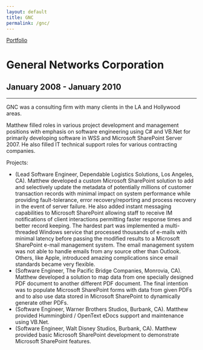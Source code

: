 ```yaml
---
layout: default
title: GNC
permalink: /gnc/
---
```

<a class="github-fork-ribbon no-tufte-underline" href="../index.html" title="Portfolio">Portfolio</a>
# General Networks Corporation
## January 2008 - January 2010
------

GNC was a consulting firm with many clients in the LA and Hollywood areas.

Matthew filled roles in various project development and management positions with emphasis on software engineering using C# and VB.Net for primarily developing software in WSS and Microsoft SharePoint Server 2007. He also filled IT technical support roles for various contracting companies.

Projects:  
- (Lead Software Engineer, Dependable Logistics Solutions, Los Angeles, CA). Matthew developed a custom Microsoft SharePoint solution to add and selectively update the metadata of potentially millions of customer transaction records with minimal impact on system performance while providing fault-tolerance, error recovery/reporting and process recovery in the event of server failure. He also added instant messaging capabilities to Microsoft SharePoint allowing staff to receive IM notifications of client interactions permitting faster response times and better record keeping. The hardest part was implemented a multi-threaded Windows service that processed thousands of e-mails with minimal latency before passing the modified results to a Microsoft SharePoint e-mail management system. The email management system was not able to handle emails from any source other than Outlook. Others, like Apple, introduced amazing complications since email standards became very flexible.
- (Software Engineer, The Pacific Bridge Companies, Monrovia, CA). Matthew developed a solution to map data from one specially designed PDF document to another different PDF document. The final intention was to populate Microsoft SharePoint forms with data from given PDFs and to also use data stored in Microsoft SharePoint to dynamically generate other PDFs.
- (Software Engineer, Warner Brothers Studios, Burbank, CA). Matthew provided Hummingbird / OpenText eDocs support and maintenance using VB.Net.
- (Software Engineer, Walt Disney Studios, Burbank, CA). Matthew provided basic Microsoft SharePoint development to demonstrate Microsoft SharePoint features.

